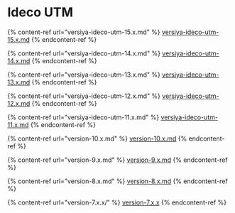 # Ideco UTM

{% content-ref url="versiya-ideco-utm-15.x.md" %}
[versiya-ideco-utm-15.x.md](versiya-ideco-utm-15.x.md)
{% endcontent-ref %}

{% content-ref url="versiya-ideco-utm-14.x.md" %}
[versiya-ideco-utm-14.x.md](versiya-ideco-utm-14.x.md)
{% endcontent-ref %}

{% content-ref url="versiya-ideco-utm-13.x.md" %}
[versiya-ideco-utm-13.x.md](versiya-ideco-utm-13.x.md)
{% endcontent-ref %}

{% content-ref url="versiya-ideco-utm-12.x.md" %}
[versiya-ideco-utm-12.x.md](versiya-ideco-utm-12.x.md)
{% endcontent-ref %}

{% content-ref url="versiya-ideco-utm-11.x.md" %}
[versiya-ideco-utm-11.x.md](versiya-ideco-utm-11.x.md)
{% endcontent-ref %}

{% content-ref url="version-10.x.md" %}
[version-10.x.md](version-10.x.md)
{% endcontent-ref %}

{% content-ref url="version-9.x.md" %}
[version-9.x.md](version-9.x.md)
{% endcontent-ref %}

{% content-ref url="version-8.x.md" %}
[version-8.x.md](version-8.x.md)
{% endcontent-ref %}

{% content-ref url="version-7.x.x/" %}
[version-7.x.x](version-7.x.x/)
{% endcontent-ref %}
